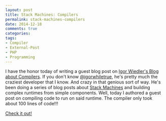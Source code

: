 ```yaml
---
layout: post
title: Stack Machines: Compilers
permalink: stack-machines-compilers
date: 2014-12-18
comments: true
categories:
tags:
- Compiler
- External-Post
- PHP
- Programming
---
```

I have the honor today of writing a guest blog post on [Igor Wiedler's Blog about Compilers](https://igor.io/2014/12/18/stack-machines-compilers.html). If you don't know [@igorwhiletrue](https://twitter.com/igorwhiletrue), he's pretty much the craziest developer that I know. And crazy in that genious sort of way. He's been doing a series of blog posts about [Stack Machines](https://igor.io/2013/08/28/stack-machines-fundamentals.html) and building complex runtimes from simple components. Well, today I authored a guest post on compiling code to run on said runtime. The compiler only took about 100 lines of code!!!

[Check it out!](https://igor.io/2014/12/18/stack-machines-compilers.html)

